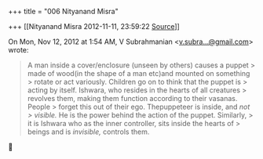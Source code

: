 +++
title = "006 Nityanand Misra"

+++
[[Nityanand Misra	2012-11-11, 23:59:22 [Source](https://groups.google.com/g/bvparishat/c/N32rlt8zqwk)]]



On Mon, Nov 12, 2012 at 1:54 AM, V Subrahmanian \<[v.subra...@gmail.com]()\> wrote:  

> A man inside a cover/enclosure (unseen by others) causes a puppet > made of wood(in the shape of a man etc)and mounted on something > rotate or act variously. Children go on to think that the puppet is > acting by itself. Ishwara, who resides in the hearts of all creatures > revolves them, making them function according to their vasanas. People > forget this out of their ego. Thepuppeteer is inside, and *not > visible.* He is the power behind the action of the puppet. Similarly, > it is Ishwara who as the inner controller, sits inside the hearts of > beings and is *invisible,* controls them.
> > 
> > 
> > 
> > 
> > 
> > 

  



